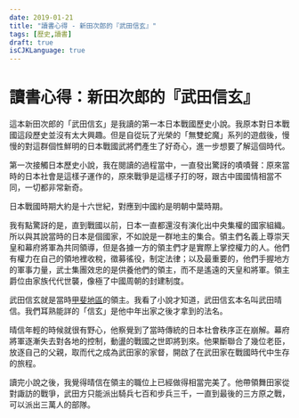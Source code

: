 ```yaml
---
date: 2019-01-21
title: "讀書心得 - 新田次郎的『武田信玄』"
tags: [歷史,讀書]
draft: true
isCJKLanguage: true
---
```


# 讀書心得：新田次郎的『武田信玄』

這本新田次郎的「武田信玄」是我讀的第一本日本戰國歷史小說。我原本對日本戰國這段歷史並沒有太大興趣。但是自從玩了光榮的「無雙蛇魔」系列的遊戲後，慢慢的對這群個性鮮明的日本戰國武將們產生了好奇心，進一步想要了解這個時代。

第一次接觸日本歷史小說，我在閱讀的過程當中，一直發出驚訝的嘖嘖聲：原來當時的日本社會是這樣子運作的，原來戰爭是這樣子打的呀，跟古中國國情相當不同，一切都非常新奇。

日本戰國時期大約是十六世紀，對應到中國約是明朝中葉時期。

我有點驚訝的是，直到戰國以前，日本一直都還沒有演化出中央集權的國家組織。所以與其說當時的日本是個國家，不如說是一群地主的集合。領主們名義上尊崇天皇和幕府將軍為共同領導，但是各據一方的領主們才是實際上掌控權力的人。他們有權力在自己的領地裡收稅，徵募徭役，制定法律；以及最重要的，他們手握地方的軍事力量，武士集團效忠的是供養他們的領主，而不是遙遠的天皇和將軍。領主爵位由家族代代世襲，像極了中國周朝的封建制度。

武田信玄就是當時[甲斐地區][0]的領主。我看了小說才知道，武田信玄本名叫武田晴信。我們耳熟能詳的「信玄」是他中年出家之後才拿到的法名。

[0]: https://zh.wikipedia.org/wiki/%E7%94%B2%E6%96%90%E5%9C%8B "甲斐國"

晴信年輕的時候就很有野心，他察覺到了當時傳統的日本社會秩序正在崩解。幕府將軍逐漸失去對各地的控制，動盪的戰國之世即將到來。他果斷聯合了幾位老臣，放逐自己的父親，取而代之成為武田家的家督，開啟了在武田家在戰國時代中生存的旅程。

讀完小說之後，我覺得晴信在領主的職位上已經做得相當完美了。他帶領舞田家從對諏訪的戰爭，武田方只能派出騎兵七百和步兵三千，一直到最後的三方原之戰，可以派出三萬人的部隊。